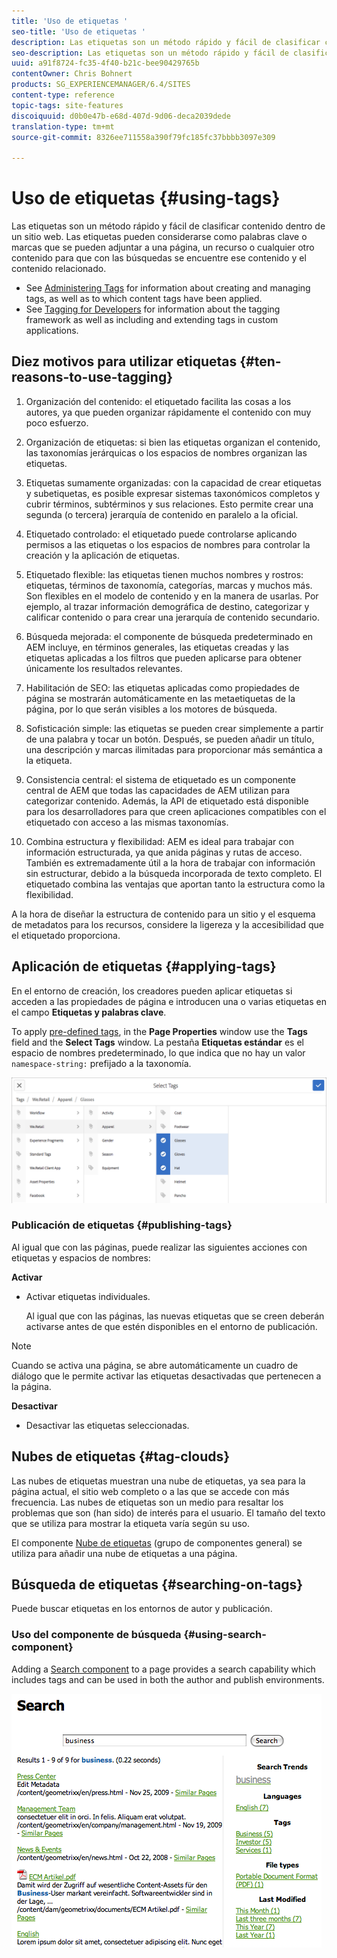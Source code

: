 ```yaml
---
title: 'Uso de etiquetas '
seo-title: 'Uso de etiquetas '
description: Las etiquetas son un método rápido y fácil de clasificar contenido dentro del sitio web
seo-description: Las etiquetas son un método rápido y fácil de clasificar contenido dentro del sitio web
uuid: a91f8724-fc35-4f40-b21c-bee90429765b
contentOwner: Chris Bohnert
products: SG_EXPERIENCEMANAGER/6.4/SITES
content-type: reference
topic-tags: site-features
discoiquuid: d0b0e47b-e68d-407d-9d06-deca2039dede
translation-type: tm+mt
source-git-commit: 8326ee711558a390f79fc185fc37bbbb3097e309

---
```



# Uso de etiquetas  {#using-tags}

Las etiquetas son un método rápido y fácil de clasificar contenido dentro de un sitio web. Las etiquetas pueden considerarse como palabras clave o marcas que se pueden adjuntar a una página, un recurso o cualquier otro contenido para que con las búsquedas se encuentre ese contenido y el contenido relacionado.

* See [Administering Tags](/help/sites-administering/tags.md) for information about creating and managing tags, as well as to which content tags have been applied.
* See [Tagging for Developers](/help/sites-developing/tags.md) for information about the tagging framework as well as including and extending tags in custom applications.

## Diez motivos para utilizar etiquetas {#ten-reasons-to-use-tagging}

1. Organización del contenido: el etiquetado facilita las cosas a los autores, ya que pueden organizar rápidamente el contenido con muy poco esfuerzo.

1. Organización de etiquetas: si bien las etiquetas organizan el contenido, las taxonomías jerárquicas o los espacios de nombres organizan las etiquetas.

1. Etiquetas sumamente organizadas: con la capacidad de crear etiquetas y subetiquetas, es posible expresar sistemas taxonómicos completos y cubrir términos, subtérminos y sus relaciones. Esto permite crear una segunda (o tercera) jerarquía de contenido en paralelo a la oficial.

1. Etiquetado controlado: el etiquetado puede controlarse aplicando permisos a las etiquetas o los espacios de nombres para controlar la creación y la aplicación de etiquetas.

1. Etiquetado flexible: las etiquetas tienen muchos nombres y rostros: etiquetas, términos de taxonomía, categorías, marcas y muchos más. Son flexibles en el modelo de contenido y en la manera de usarlas. Por ejemplo, al trazar información demográfica de destino, categorizar y calificar contenido o para crear una jerarquía de contenido secundario.

1. Búsqueda mejorada: el componente de búsqueda predeterminado en AEM incluye, en términos generales, las etiquetas creadas y las etiquetas aplicadas a los filtros que pueden aplicarse para obtener únicamente los resultados relevantes.

1. Habilitación de SEO: las etiquetas aplicadas como propiedades de página se mostrarán automáticamente en las metaetiquetas de la página, por lo que serán visibles a los motores de búsqueda.

1. Sofisticación simple: las etiquetas se pueden crear simplemente a partir de una palabra y tocar un botón. Después, se pueden añadir un título, una descripción y marcas ilimitadas para proporcionar más semántica a la etiqueta.

1. Consistencia central: el sistema de etiquetado es un componente central de AEM que todas las capacidades de AEM utilizan para categorizar contenido. Además, la API de etiquetado está disponible para los desarrolladores para que creen aplicaciones compatibles con el etiquetado con acceso a las mismas taxonomías.

1. Combina estructura y flexibilidad: AEM es ideal para trabajar con información estructurada, ya que anida páginas y rutas de acceso. También es extremadamente útil a la hora de trabajar con información sin estructurar, debido a la búsqueda incorporada de texto completo. El etiquetado combina las ventajas que aportan tanto la estructura como la flexibilidad.

A la hora de diseñar la estructura de contenido para un sitio y el esquema de metadatos para los recursos, considere la ligereza y la accesibilidad que el etiquetado proporciona.

## Aplicación de etiquetas  {#applying-tags}

En el entorno de creación, los creadores pueden aplicar etiquetas si acceden a las propiedades de página e introducen una o varias etiquetas en el campo **Etiquetas y palabras clave**.

To apply [pre-defined tags](/help/sites-administering/tags.md), in the **Page Properties** window use the **Tags** field and the **Select Tags** window. La pestaña **Etiquetas estándar** es el espacio de nombres predeterminado, lo que indica que no hay un valor `namespace-string:` prefijado a la taxonomía.

![chlimage_1-92](assets/chlimage_1-92.png)

### Publicación de etiquetas {#publishing-tags}

Al igual que con las páginas, puede realizar las siguientes acciones con etiquetas y espacios de nombres:

**Activar**

* Activar etiquetas individuales.

   Al igual que con las páginas, las nuevas etiquetas que se creen deberán activarse antes de que estén disponibles en el entorno de publicación.

>[!NOTE]
>
>Cuando se activa una página, se abre automáticamente un cuadro de diálogo que le permite activar las etiquetas desactivadas que pertenecen a la página.

**Desactivar**

* Desactivar las etiquetas seleccionadas.

## Nubes de etiquetas {#tag-clouds}

Las nubes de etiquetas muestran una nube de etiquetas, ya sea para la página actual, el sitio web completo o a las que se accede con más frecuencia. Las nubes de etiquetas son un medio para resaltar los problemas que son (han sido) de interés para el usuario. El tamaño del texto que se utiliza para mostrar la etiqueta varía según su uso.

El componente [Nube de etiquetas](/help/sites-authoring/default-components-foundation.md#tag-cloud) (grupo de componentes general) se utiliza para añadir una nube de etiquetas a una página.

## Búsqueda de etiquetas {#searching-on-tags}

Puede buscar etiquetas en los entornos de autor y publicación.

### Uso del componente de búsqueda {#using-search-component}

Adding a [Search component](/help/sites-authoring/default-components-foundation.md#search) to a page provides a search capability which includes tags and can be used in both the author and publish environments.

![chlimage_1-93](assets/chlimage_1-93.png)

